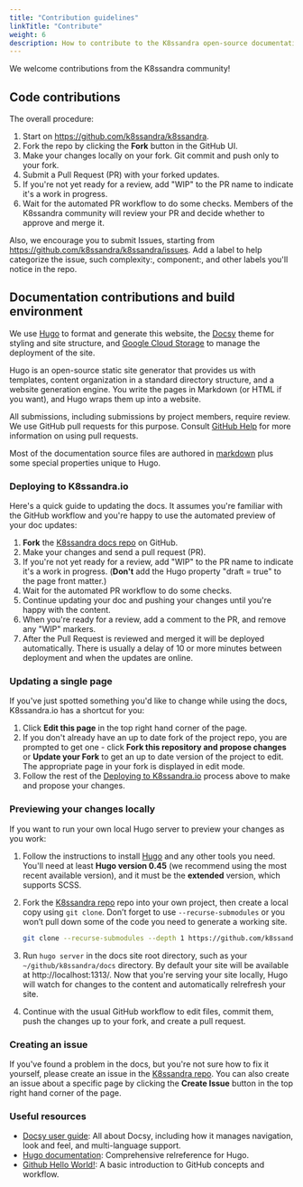 ```yaml
---
title: "Contribution guidelines"
linkTitle: "Contribute"
weight: 6
description: How to contribute to the K8ssandra open-source documentation and code.
---
```


We welcome contributions from the K8ssandra community! 

## Code contributions

The overall procedure:

1. Start on https://github.com/k8ssandra/k8ssandra.
2. Fork the repo by clicking the **Fork** button in the GitHub UI.
3. Make your changes locally on your fork. Git commit and push only to your fork.
4. Submit a Pull Request (PR) with your forked updates.
5. If you're not yet ready for a review, add "WIP" to the PR name to indicate it's a work in progress.  
6. Wait for the automated PR workflow to do some checks. Members of the K8ssandra community will review your PR and decide whether to approve and merge it.

Also, we encourage you to submit Issues, starting from https://github.com/k8ssandra/k8ssandra/issues. Add a label to help categorize the issue, such complexity:<level>, component:<component-name>, and other labels you'll notice in the repo. 

## Documentation contributions and build environment

We use [Hugo](https://gohugo.io/) to format and generate this website, the [Docsy](https://github.com/google/docsy) theme for styling and site structure, and [Google Cloud Storage](https://console.cloud.google.com/) to manage the deployment of the site.

Hugo is an open-source static site generator that provides us with templates, content organization in a standard directory structure, and a website generation engine. You write the pages in Markdown (or HTML if you want), and Hugo wraps them up into a website.

All submissions, including submissions by project members, require review. We use GitHub pull requests for this purpose. Consult
[GitHub Help](https://help.github.com/articles/about-pull-requests/) for more information on using pull requests.

Most of the documentation source files are authored in [markdown](https://daringfireball.net/projects/markdown/) plus some special properties unique to Hugo.

### Deploying to K8ssandra.io

Here's a quick guide to updating the docs. It assumes you're familiar with the GitHub workflow and you're happy to use the automated preview of your doc updates:

1. **Fork** the [K8ssandra docs repo](https://github.com/k8ssandra/k8ssandra.git) on GitHub. 
1. Make your changes and send a pull request (PR).
1. If you're not yet ready for a review, add "WIP" to the PR name to indicate 
  it's a work in progress. (**Don't** add the Hugo property 
  "draft = true" to the page front matter.)
1. Wait for the automated PR workflow to do some checks.
1. Continue updating your doc and pushing your changes until you're happy with 
  the content.
1. When you're ready for a review, add a comment to the PR, and remove any
  "WIP" markers.
1. After the Pull Request is reviewed and merged it will be deployed automatically. There is usually a delay of 10 or more minutes between deployment and when the updates are online. 

### Updating a single page

If you've just spotted something you'd like to change while using the docs, K8ssandra.io has a shortcut for you:

1. Click **Edit this page** in the top right hand corner of the page.
1. If you don't already have an up to date fork of the project repo, you are prompted to get one - click **Fork this repository and propose changes** or **Update your Fork** to get an up to date version of the project to edit. The appropriate page in your fork is displayed in edit mode.
1. Follow the rest of the [Deploying to K8ssandra.io](#deploying-to-k8ssandraio) process above to make and propose your changes.

### Previewing your changes locally

If you want to run your own local Hugo server to preview your changes as you work:

1. Follow the instructions to install [Hugo](https://gohugo.io/) and any other tools you need. You'll need at least **Hugo version 0.45** (we recommend using the most recent available version), and it must be the **extended** version, which supports SCSS.
1. Fork the [K8ssandra repo](https://github.com/k8ssandra/k8ssandra) repo into your own project, then create a local copy using `git clone`. Don’t forget to use `--recurse-submodules` or you won’t pull down some of the code you need to generate a working site.

    ```bash
    git clone --recurse-submodules --depth 1 https://github.com/k8ssandra/k8ssandra.git
    ```

1. Run `hugo server` in the docs site root directory, such as your `~/github/k8ssandra/docs` directory. By default your site will be available at http://localhost:1313/. Now that you're serving your site locally, Hugo will watch for changes to the content and automatically relrefresh your site.
1. Continue with the usual GitHub workflow to edit files, commit them, push the
  changes up to your fork, and create a pull request.

### Creating an issue

If you've found a problem in the docs, but you're not sure how to fix it yourself, please create an issue in the [K8ssandra repo](https://github.com/k8ssandra/k8ssandra/issues). You can also create an issue about a specific page by clicking the **Create Issue** button in the top right hand corner of the page.

### Useful resources

* [Docsy user guide](https://www.docsy.dev/docs/): All about Docsy, including how it manages navigation, look and feel, and multi-language support.
* [Hugo documentation](https://gohugo.io/documentation/): Comprehensive relreference for Hugo.
* [Github Hello World!](https://guides.github.com/activities/hello-world/): A basic introduction to GitHub concepts and workflow.
